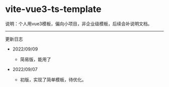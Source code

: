 # vite-vue3-ts-template



说明：个人用vue3模板，偏向小项目，非企业级模板，后续会补说明文档。





****



更新日志

- 2022/09/09
  - 简易版，能用了

- 2022/09/07
  - 初版，实现了简单模板，待优化。
